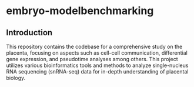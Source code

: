 # embryo-modelbenchmarking

## Introduction
This repository contains the codebase for a comprehensive study on the placenta, focusing on aspects such as cell-cell communication, differential gene expression, and pseudotime analyses among others. This project utilizes various bioinformatics tools and methods to analyze single-nucleus RNA sequencing (snRNA-seq) data for in-depth understanding of placental biology.
